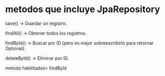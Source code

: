 # metodos que incluye JpaRepository

save() → Guardar un registro.

findAll() → Obtener todos los registros.

findById() → Buscar por ID (pero es mejor sobreescribirlo para retornar Optional).

deleteById() → Eliminar por ID.

metodo habilitados>
findById
